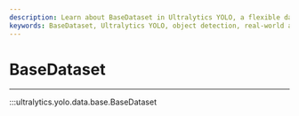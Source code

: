 ```yaml
---
description: Learn about BaseDataset in Ultralytics YOLO, a flexible dataset class for object detection. Maximize your YOLO performance with custom datasets.
keywords: BaseDataset, Ultralytics YOLO, object detection, real-world applications, documentation
---
```


# BaseDataset
---
:::ultralytics.yolo.data.base.BaseDataset
<br><br>